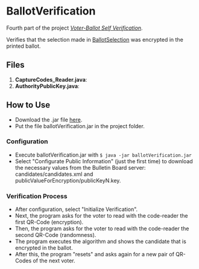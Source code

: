 # BallotVerification
Fourth part of the project [*Voter-Ballot Self Verification*](www.cjgomez.cl).

Verifies that the selection made in [BallotSelection](www.cjgomez.cl) was encrypted in the printed ballot.

## Files
1. **CaptureCodes_Reader.java**: 
2. **AuthorityPublicKey.java**:

## How to Use
* Download the .jar file [here](http://www.cjgomez.cl).
* Put the file ballotVerification.jar in the project folder.

### Configuration
* Execute ballotVerification.jar with `$ java -jar ballotVerification.jar`
* Select "Configurate Public Information" (just the first time) to download the necessary values from the Bulletin Board server: candidates/candidates.xml and publicValueForEncryption/publicKeyN.key.

### Verification Process
* After configuration, select "Initialize Verification".
* Next, the program asks for the voter to read with the code-reader the first QR-Code (encryption).
* Then, the program asks for the voter to read with the code-reader the second QR-Code (randomness).
* The program executes the algorithm and shows the candidate that is encrypted in the ballot.
* After this, the program "resets" and asks again for a new pair of QR-Codes of the next voter.
